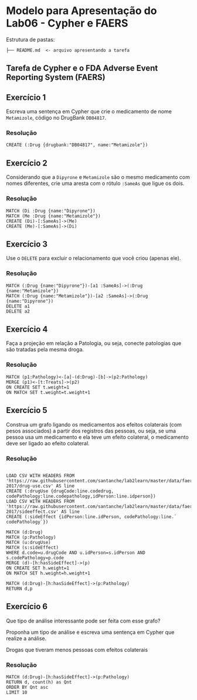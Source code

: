 # Modelo para Apresentação do Lab06 - Cypher e FAERS

Estrutura de pastas:

~~~
├── README.md  <- arquivo apresentando a tarefa
~~~

## Tarefa de Cypher e o FDA Adverse Event Reporting System (FAERS)

## Exercício 1

Escreva uma sentença em Cypher que crie o medicamento de nome `Metamizole`, código no DrugBank `DB04817`.

### Resolução
~~~cypher
CREATE (:Drug {drugbank:"DB04817", name:"Metamizole"})
~~~

## Exercício 2

Considerando que a `Dipyrone` e `Metamizole` são o mesmo medicamento com nomes diferentes, crie uma aresta com o rótulo `:SameAs` que ligue os dois.

### Resolução
~~~cypher
MATCH (Di :Drug {name:"Dipyrone"})
MATCH (Me :Drug {name:"Metamizole"})
CREATE (Di)-[:SameAs]->(Me)
CREATE (Me)-[:SameAs]->(Di)
~~~

## Exercício 3

Use o `DELETE` para excluir o relacionamento que você criou (apenas ele).

### Resolução
~~~cypher
MATCH (:Drug {name:"Dipyrone"})-[a1 :SameAs]->(:Drug {name:"Metamizole"})
MATCH (:Drug {name:"Metamizole"})-[a2 :SameAs]->(:Drug {name:"Dipyrone"})
DELETE a1
DELETE a2
~~~

## Exercício 4

Faça a projeção em relação a Patologia, ou seja, conecte patologias que são tratadas pela mesma droga.

### Resolução
~~~cypher
MATCH (p1:Pathology)<-[a]-(d:Drug)-[b]->(p2:Pathology)
MERGE (p1)<-[t:Treats]->(p2)
ON CREATE SET t.weight=1
ON MATCH SET t.weight=t.weight+1
~~~

## Exercício 5

Construa um grafo ligando os medicamentos aos efeitos colaterais (com pesos associados) a partir dos registros das pessoas, ou seja, se uma pessoa usa um medicamento e ela teve um efeito colateral, o medicamento deve ser ligado ao efeito colateral.

### Resolução
~~~cypher

LOAD CSV WITH HEADERS FROM 'https://raw.githubusercontent.com/santanche/lab2learn/master/data/faers-2017/drug-use.csv' AS line
CREATE (:drugUse {drugCode:line.codedrug, codePathology:line.codepathology,idPerson:line.idperson})
LOAD CSV WITH HEADERS FROM 'https://raw.githubusercontent.com/santanche/lab2learn/master/data/faers-2017/sideeffect.csv' AS line
CREATE (:sideEffect {idPerson:line.idPerson, codePathology:line.` codePathology`})

MATCH (d:Drug)
MATCH (p:Pathology)
MATCH (u:drugUse)
MATCH (s:sideEffect)
WHERE d.code=u.drugCode AND u.idPerson=s.idPerson AND s.codePathology=p.code
MERGE (d)-[h:hasSideEffect]->(p)
ON CREATE SET h.weight=1
ON MATCH SET h.weight=h.weight+1

MATCH (d:Drug)-[h:hasSideEffect]->(p:Pathology)
RETURN d,p
~~~

## Exercício 6

Que tipo de análise interessante pode ser feita com esse grafo?

Proponha um tipo de análise e escreva uma sentença em Cypher que realize a análise.

Drogas que tiveram menos pessoas com efeitos colaterais

### Resolução
~~~cypher
MATCH (d:Drug)-[h:hasSideEffect]->(p:Pathology)
RETURN d, count(h) as Qnt
ORDER BY Qnt asc
LIMIT 10
~~~